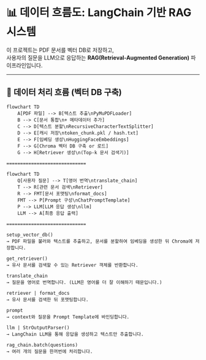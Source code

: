 # 📊 데이터 흐름도: LangChain 기반 RAG 시스템

이 프로젝트는 PDF 문서를 벡터 DB로 저장하고,  
사용자의 질문을 LLM으로 응답하는 **RAG(Retrieval-Augmented Generation)** 파이프라인입니다.

---
## 📂 데이터 처리 흐름 (벡터 DB 구축)

```mermaid
flowchart TD
    A[PDF 파일] --> B[텍스트 추출\nPyMuPDFLoader]
    B --> C[문서 통합\n+ 메타데이터 추가]
    C --> D[텍스트 분할\nRecursiveCharacterTextSplitter]
    D --> E[캐시 저장\ntoken_chunk.pkl / hash.txt]
    E --> F[임베딩 생성\nHuggingFaceEmbeddings]
    F --> G[Chroma 벡터 DB 구축 or 로드]
    G --> H[Retriever 생성\n(Top-k 문서 검색기)]

=============================

flowchart TD
    Q[사용자 질문] --> T[영어 번역\ntranslate_chain]
    T --> R[관련 문서 검색\nRetriever]
    R --> FMT[문서 포맷팅\nformat_docs]
    FMT --> P[Prompt 구성\nChatPromptTemplate]
    P --> LLM[LLM 응답 생성\nllm]
    LLM --> A[최종 응답 출력]

=============================

setup_vector_db()
→ PDF 파일을 불러와 텍스트를 추출하고, 문서를 분할하여 임베딩을 생성한 뒤 Chroma에 저장합니다.

get_retriever()
→ 유사 문서를 검색할 수 있는 Retriever 객체를 반환합니다.

translate_chain
→ 질문을 영어로 번역합니다. (LLM은 영어를 더 잘 이해하기 때문입니다.)

retriever | format_docs
→ 유사 문서를 검색한 뒤 포맷팅합니다.

prompt
→ context와 질문을 Prompt Template에 바인딩합니다.

llm | StrOutputParser()
→ LangChain LLM을 통해 응답을 생성하고 텍스트만 추출합니다.

rag_chain.batch(questions)
→ 여러 개의 질문을 한꺼번에 처리합니다.

